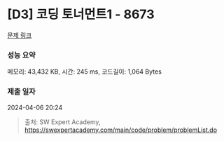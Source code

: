 # [D3] 코딩 토너먼트1 - 8673 

[문제 링크](https://swexpertacademy.com/main/code/problem/problemDetail.do?contestProbId=AW2Jldrqlo4DFASu) 

### 성능 요약

메모리: 43,432 KB, 시간: 245 ms, 코드길이: 1,064 Bytes

### 제출 일자

2024-04-06 20:24



> 출처: SW Expert Academy, https://swexpertacademy.com/main/code/problem/problemList.do